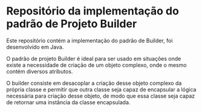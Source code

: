 # Repositório da implementação do padrão de Projeto Builder

Este repositório contém a implementação do padrão de Builder, foi desenvolvido em Java.

O padrão de projeto Builder é ideal para ser usado em situações onde existe a necessidade de criação de um objeto complexo, onde o mesmo contém diversos atributos.

O builder consiste em desacoplar a criação desse objeto complexo da própria classe e permitir que outra classe seja capaz de encapsular a lógica necessária para criação desse objeto, de modo que essa classe seja capaz de retornar uma instância da classe encapsulada.